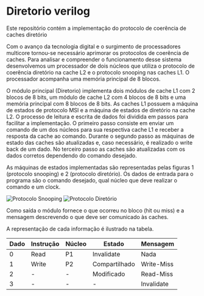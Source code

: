 # Diretorio verilog
Este repositório contém a implementação do protocolo de coerência de caches diretório

Com o avanço da tecnologia digital e o surgimento de processadores multicore tornou-se necessário aprimorar os protocolos de coerência de caches. Para analisar e compreender o funcionamento desse sistema desenvolvemos um processador de dois núcleos que utiliza o protocolo de coerência diretório na cache L2 e o protocolo snooping nas caches L1. O processador acompanha uma memória principal de 8 blocos.

O módulo principal (Diretorio) implementa dois módulos de cache L1 com 2 blocos de 8 bits, um módulo de cache L2 com 4 blocos de 8 bits e uma memória principal com 8 blocos de 8 bits. As caches L1 possuem a máquina de estados de protocolo MSI e a máquina de estados de diretório na cache L2. O processo de leitura e escrita de dados foi dividida em passos para facilitar a implementação. O primeiro passo consiste em enviar um comando de um dos núcleos para sua respectiva cache L1 e receber a resposta da cache ao comando. Durante o segundo passo as máquinas de estado das caches são atualizadas e, caso necessário, é realizado o write back de um dado. No terceiro passo as caches são atualizadas com os dados corretos dependendo do comando desejado.  

As máquinas de estados implementadas são representadas pelas figuras 1 (protocolo snooping) e 2 (protocolo diretório). Os dados de entrada para o programa são o comando desejado, qual núcleo que deve realizar o comando e um clock.

![Protocolo Snooping](https://media.cheggcdn.com/media%2Fbad%2Fbad5ab11-6a94-473e-855e-16f03579eadf%2Fphp0bLywp.png)
![Protocolo Diretório](https://slideplayer.com/slide/5868851/19/images/11/Write-Invalidate+Write-Back+Cache+Coherence+Protocol.jpg)

Como saída o módulo fornece o que ocorreu no bloco (hit ou miss) e a mensagem descrevendo o que deve ser comunicado às caches.

A representação de cada informação é ilustrado na tabela.

| Dado | Instrução | Núcleo | Estado        | Mensagem    |
|------|-----------|--------|---------------|-------------|
| 0    | Read      | P1     | Invalidate    | Nada        |
| 1    | Write     | P2     | Compartilhado | Write\-Miss |
| 2    | \-        | \-     | Modificado    | Read\-Miss  |
| 3    | \-        | \-     | \-            | Invalidate  |
